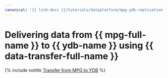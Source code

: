```yaml
---
canonical: '{{ link-docs }}/tutorials/dataplatform/mpg-ydb-replication'
---
```


# Delivering data from {{ mpg-full-name }} to {{ ydb-name }} using {{ data-transfer-full-name }}

{% include notitle [Transfer from MPG to YDB](../../_tutorials/dataplatform/data-transfer-mpg-ydb.md) %}
